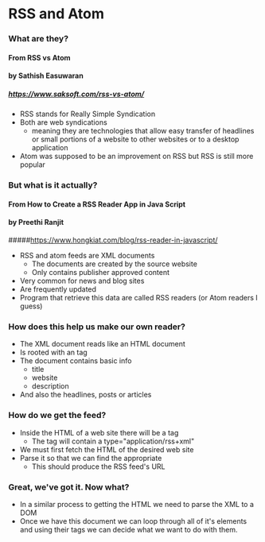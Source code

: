# RSS and Atom

### What are they?
#### From RSS vs Atom
#### by Sathish Easuwaran
##### https://www.saksoft.com/rss-vs-atom/

* RSS stands for Really Simple Syndication
* Both are web syndications
	- meaning they are technologies that allow easy transfer of headlines 
	or small portions of a website to other websites or to a desktop application
* Atom was supposed to be an improvement on RSS but RSS is still more popular

### But what is it actually?
#### From How to Create a RSS Reader App in Java Script
#### by Preethi Ranjit
#####https://www.hongkiat.com/blog/rss-reader-in-javascript/

* RSS and atom feeds are XML documents 
	- The documents are created by the source website
	- Only contains publisher approved content
* Very common for news and blog sites
* Are frequently updated
* Program that retrieve this data are called RSS readers (or Atom readers I guess)

### How does this help us make our own reader?

* The XML document reads like an HTML document
* Is rooted with an <rss> tag
* The document contains basic info
	- title
	- website
	- description
* And also the headlines, posts or articles

### How do we get the feed? 

* Inside the HTML of a web site there will be a <link> tag
	- The <link> tag will contain a type="application/rss+xml"
* We must first fetch the HTML of the desired web site
* Parse it so that we can find the appropriate <link>
	- This should produce the RSS feed's URL


### Great, we've got it. Now what?

* In a similar process to getting the HTML we need to parse the XML 
to a DOM 
* Once we have this document we can loop through all of it's elements 
and using their tags we can decide what we want to do with them.

